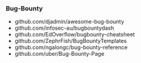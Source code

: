 ### Bug-Bounty

- github.com/djadmin/awesome-bug-bounty
- github.com/infosec-au/bugbountydash
- github.com/EdOverflow/bugbounty-cheatsheet
- github.com/ZephrFish/BugBountyTemplates
- github.com/ngalongc/bug-bounty-reference
- github.com/uber/Bug-Bounty-Page
